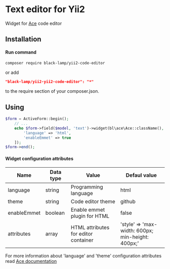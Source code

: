 # Text editor for Yii2
Widget for [Ace](https://ace.c9.io) code editor

Installation
------------
#### Run command
```
composer require black-lamp/yii2-code-editor
```
or add
```json
"black-lamp/yii2-yii2-code-editor": "*"
```
to the require section of your composer.json.

Using
-----
```php
$form = ActiveForm::begin();
    // ...
    echo $form->field($model, 'text')->widget(bl\ace\Ace::className(), [
        'language' => 'html',
        'enableEmmet' => true
    ]);
$form->end();
```
#### Widget configuration attributes
| Name | Data type | Value | Defaul value |
|---|---|---|---|
|language|string|Programming language|html|
|theme|string|Code editor theme|github|
|enableEmmet|boolean|Enable emmet plugin for HTML|false|
|attributes|array|HTML attributes for editor container|'style' => 'max-width: 600px; min-height: 400px;'|

For more information about 'language' and 'theme' configuration attributes read [Ace documentation](https://ace.c9.io/#nav=howto)